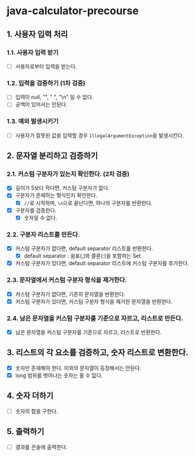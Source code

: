 # java-calculator-precourse

## 1. 사용자 입력 처리

### 1.1. 사용자 입력 받기

- [ ] 사용자로부터 입력을 받는다.

### 1.2. 입력을 검증하기 (1차 검증)

- [ ] 입력이 null, "", " ", "\n" 일 수 없다.
- [ ] 공백이 있어서는 안된다.

### 1.3. 예외 발생시키기

- [ ] 사용자가 잘못된 값을 입력할 경우 `IllegalArgumentException`을 발생시킨다.

## 2. 문자열 분리하고 검증하기

### 2.1. 커스텀 구분자가 있는지 확인한다. (2차 검증)

- [x] 길이가 5보다 작다면, 커스텀 구분자가 없다.
- [x] 구분자가 존재하는 형식인지 확인한다.
    - [x] `//`로 시작하며, `\n`으로 끝난다면, 하나의 구분자를 반환한다.
- [x] 구분자를 검증한다.
    - [x] 숫자일 수 없다.

### 2.2. 구분자 리스트를 만든다.

- [x] 커스텀 구분자가 없다면, default separator 리스트를 반환한다.
    - [x] default separator : 쉼표(,)와 콜론(:)을 포함하는 Set
- [x] 커스텀 구분자가 있다면, default separator 리스트에 커스텀 구분자를 추가한다.

### 2.3. 문자열에서 커스텀 구분자 형식을 제거한다.

- [x] 커스텀 구분자가 없다면, 기존의 문자열을 반환한다.
- [x] 커스텀 구분자가 있다면, 커스텀 구분자 형식을 제거한 문자열을 반환한다.

### 2.4. 남은 문자열을 커스텀 구분자를 기준으로 자르고, 리스트로 만든다.

- [x] 남은 문자열을 커스텀 구분자를 기준으로 자르고, 리스트로 반환한다.

## 3. 리스트의 각 요소를 검증하고, 숫자 리스트로 변환한다.

- [x] 숫자만 존재해야 한다. 이외의 문자열이 등장해서는 안된다.
- [x] long 범위를 벗어나는 숫자는 올 수 없다.

## 4. 숫자 더하기

- [ ] 숫자의 합을 구한다.

## 5. 출력하기

- [ ] 결과를 콘솔에 출력한다.